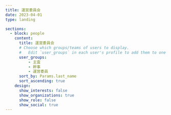 ```yaml
---
title: 運営委員会
date: 2023-04-01
type: landing

sections:
  - block: people
    content:
      title: 運営委員会
      # Choose which groups/teams of users to display.
      #   Edit `user_groups` in each user's profile to add them to one or more of these groups.
      user_groups:
          - 主査
          - 幹事
          - 運営委員
      sort_by: Params.last_name
      sort_ascending: true
    design:
      show_interests: false
      show_organizations: true
      show_role: false
      show_social: true
---
```

